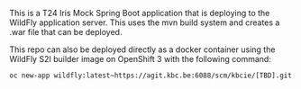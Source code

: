 This is a T24 Iris Mock Spring Boot application that is deploying to the WildFly application server.  This uses the mvn build system and creates a .war file that can be deployed. 

This repo can also be deployed directly as a docker container using the WildFly S2I builder image on OpenShift 3 with the following command:

	oc new-app wildfly:latest~https://agit.kbc.be:6088/scm/kbcie/[TBD].git